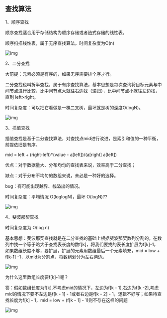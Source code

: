 ## 查找算法

1、顺序查找

顺序查找适合用于存储结构为顺序存储或者链式存储的线性表。

顺序扫描线性表，属于无序查找算法。时间复杂度为O(n)

![img](https://mmbiz.qpic.cn/mmbiz_png/0SQf4xMzia7YdoyYQaFIptDR80k3oejZbgS0MSm10wYxNanITdXphgtsDcz1mTibROVFibX7iaSAW7a6nkV7Omibkiaw/640?wx_fmt=png&tp=webp&wxfrom=5&wx_lazy=1&wx_co=1)

  2、二分查找

大前提：元素必须是有序的，如果无序需要排个序才行。

二分查找也叫折半查找，属于有序查找算法，基本思想是每次查询将目标元素与中间节点进行比较，比中间节点大就往右边找（递归），比中间节点小就往左边找，直到 left>right。

时间复杂度：可以把它看做是一棵二叉树，最坏就是树的深度O(logN)。

![img](https://mmbiz.qpic.cn/mmbiz_png/0SQf4xMzia7YdoyYQaFIptDR80k3oejZbERbthnhaAsdtyPrOHx4A8vLqwCuK2lczMEAS3KBggEJzjYsIpAP4zg/640?wx_fmt=png&tp=webp&wxfrom=5&wx_lazy=1&wx_co=1)

  3、插值查找

插值查找是基于二分查找算法，对查找点mid进行改进，是索引和值的一种平衡，前提依旧是有序。

mid = left + (right-left)*(value - a[left])/(a[right] a[left])

优点：对于数据量大、分布均匀的查找表来说，效率高于二分查找；

缺点：对于分布不均匀的数组来说，未必是一种好的选择。

bug：有可能出现越界、栈溢出的情况。

时间复杂度：平均情况 O(loglogN)，最坏 O(logN)??

![img](https://mmbiz.qpic.cn/mmbiz_png/0SQf4xMzia7YdoyYQaFIptDR80k3oejZbQXPuGeBFsxhOybp82KpJVib7RhbhuOQMSdFsgKibgf3StFK20vxZAyTQ/640?wx_fmt=png&tp=webp&wxfrom=5&wx_lazy=1&wx_co=1)

  4、斐波那契查找

时间复杂度为 O(log n)

基本思想：斐波那契查找就是在二分查找的基础上根据斐波那契数列分割的，在数列中找一个等于略大于查找表长度的数f[k]，将我们要找的表长度扩展为f[k]-1，如果数组长度不够，要扩展，扩展的元素用数组最后一个元素填充，mid = low + f[k-1] -1，以mid为分割点，将数组划分为左右两边。

![img](https://mmbiz.qpic.cn/mmbiz_png/0SQf4xMzia7ZhQOfs9Wc3ytkCKERgWIMCvGD8IpgRWVQgopRqOsxwyZpmMygzYDWcqE4YXfWUdxibuCDRbuHvqMg/640?wx_fmt=png&tp=webp&wxfrom=5&wx_lazy=1&wx_co=1)

为什么这里数组长度要f[k]-1呢？

答：假如数组长度为f[k],不考虑mid的情况下，左边为f[k - 1],右边为f[k -2],考虑mid的情况下要不左边是f[k - 1] - 1或者右边是f[k - 2] - 1，逻辑不好写；如果待查找长度为f[k] - 1，mid = low + (f[k - 1] - 1)则不存在这样的问题

![img](https://mmbiz.qpic.cn/mmbiz_png/0SQf4xMzia7ZhQOfs9Wc3ytkCKERgWIMCema9o71OOjCF0pn8QDe2ndk5rpKXDIvxyicxmrxJj7hl3FhrJhSfXLw/640?wx_fmt=png&tp=webp&wxfrom=5&wx_lazy=1&wx_co=1)